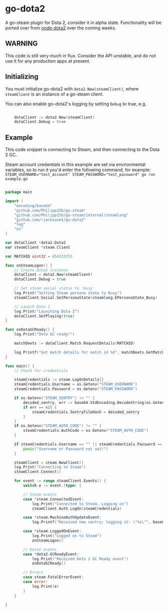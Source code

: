 go-dota2
========

A go-steam plugin for Dota 2, consider it in alpha state.
Functionality will be ported over from [node-dota2](https://github.com/RJacksonm1/node-dota2) over the coming weeks.

## WARNING
This code is still very much in flux.  Consider the API unstable, and do not use it for any production apps at present.

## Initializing
You must initialize go-dota2 with `dota2.New(steamClient)`, where `steamClient` is an instance of a go-steam client.

You can also enable go-dota2's logging by setting `Debug` to true, e.g.
```go

	dotaClient := dota2.New(steamClient)
	dotaClient.Debug = true
```

## Example
This code snippet is connecting to Steam, and then connecting to the Dota 2 GC.

Steam account credentials in this example are set via environmental variables, so to run it you'd enter the following command, for example: ` STEAM_USERNAME="test_account" STEAM_PASSWORD="test_password" go run example.go`

```go

package main

import (
	"encoding/base64"
	"github.com/Philipp15b/go-steam"
	"github.com/Philipp15b/go-steam/internal/steamlang"
	"github.com/rjacksonm1/go-dota2"
	"log"
	"os"
)

var dotaClient *dota2.Dota2
var steamClient *steam.Client

var MATCHID uint32 = 854233753

func onSteamLogon() {
	// Create Dota2 instance
	dotaClient = dota2.New(steamClient)
	dotaClient.Debug = true

	// Set steam social status to 'busy'
	log.Print("Setting Steam persona state to Busy")
	steamClient.Social.SetPersonaState(steamlang.EPersonaState_Busy)

	// Launch Dota 2
	log.Print("Launching Dota 2")
	dotaClient.SetPlaying(true)
}

func onDotaGCReady() {
	log.Print("Doto GC ready!")

	matchDeets := dotaClient.Match.RequestDetails(MATCHID)

	log.Printf("Got match details for match id %d", matchDeets.GetMatch().GetMatchId())
}

func main() {
	// Check for credentials

	steamCredentials := steam.LogOnDetails{}
	steamCredentials.Username = os.Getenv("STEAM_USERNAME")
	steamCredentials.Password = os.Getenv("STEAM_PASSWORD")

	if os.Getenv("STEAM_SENTRY") != "" {
		decoded_sentry, err := base64.StdEncoding.DecodeString(os.Getenv("STEAM_SENTRY"))
		if err == nil {
			steamCredentials.SentryFileHash = decoded_sentry
		}
	}
	if os.Getenv("STEAM_AUTH_CODE") != "" {
		steamCredentials.AuthCode = os.Getenv("STEAM_AUTH_CODE")
	}

	if steamCredentials.Username == "" || steamCredentials.Password == "" {
		panic("Username or Password not set!")
	}

	steamClient = steam.NewClient()
	log.Print("Connecting to Steam")
	steamClient.Connect()

	for event := range steamClient.Events() {
		switch e := event.(type) {

		// Steam events
		case *steam.ConnectedEvent:
			log.Print("Connected to Steam. Logging on")
			steamClient.Auth.LogOn(steamCredentials)

		case *steam.MachineAuthUpdateEvent:
			log.Printf("Received new sentry; logging it: \"%s\"", base64.StdEncoding.EncodeToString(e.Hash))

		case *steam.LoggedOnEvent:
			log.Print("Logged on to Steam")
			onSteamLogon()

		// Dota2 events
		case *dota2.GCReadyEvent:
			log.Print("Received Dota 2 GC Ready event")
			onDotaGCReady()

		// Errors
		case steam.FatalErrorEvent:
		case error:
			log.Print(e)
		}
	}

}


```